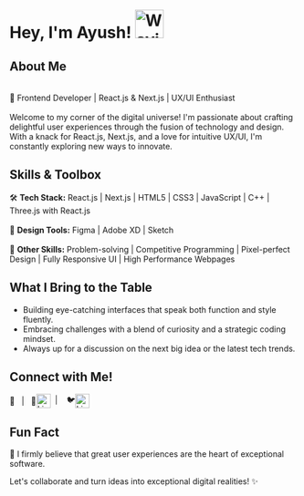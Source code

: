 # Hey, I'm Ayush! <img src="https://raw.githubusercontent.com/MartinHeinz/MartinHeinz/master/wave.gif" alt="Waving Hand" width="50" height="50">


## About Me<br/>
<br/>
🚀 Frontend Developer | React.js & Next.js | UX/UI Enthusiast <br/>
<br/>
Welcome to my corner of the digital universe! I'm passionate about crafting delightful user experiences through the fusion of technology and design. With a knack for React.js, Next.js, and a love for intuitive UX/UI, I'm constantly exploring new ways to innovate.

## Skills & Toolbox

🛠️ **Tech Stack:** React.js | Next.js | HTML5 | CSS3 | JavaScript | C++ | Three.js with React.js <br/><br/>
🎨 **Design Tools:** Figma | Adobe XD | Sketch <br/><br/>
🔧 **Other Skills:** Problem-solving | Competitive Programming | Pixel-perfect Design | Fully Responsive UI | High Performance Webpages

## What I Bring to the Table

- Building eye-catching interfaces that speak both function and style fluently.
- Embracing challenges with a blend of curiosity and a strategic coding mindset.
- Always up for a discussion on the next big idea or the latest tech trends.

## Connect with Me!
<div style="display:flex;align-items:center;">
  🔗 &nbsp; | &nbsp;&nbsp;📱 <a href="https://www.linkedin.com/in/ayush-mishra-033430210/"><img src="https://cdn1.iconfinder.com/data/icons/logotypes/32/circle-linkedin-512.png" alt="LinkedIn" width="25" height="25"/></a>&nbsp; | &nbsp;&nbsp; 🐦 <a href="ayushmishra22234@gmail.com"><img src="https://upload.wikimedia.org/wikipedia/commons/thumb/7/7e/Gmail_icon_%282020%29.svg/2560px-Gmail_icon_%282020%29.svg.png" alt="LinkedIn" width="25" height="25"></a>
</div>


## Fun Fact

🌟 I firmly believe that great user experiences are the heart of exceptional software.

Let's collaborate and turn ideas into exceptional digital realities! ✨

